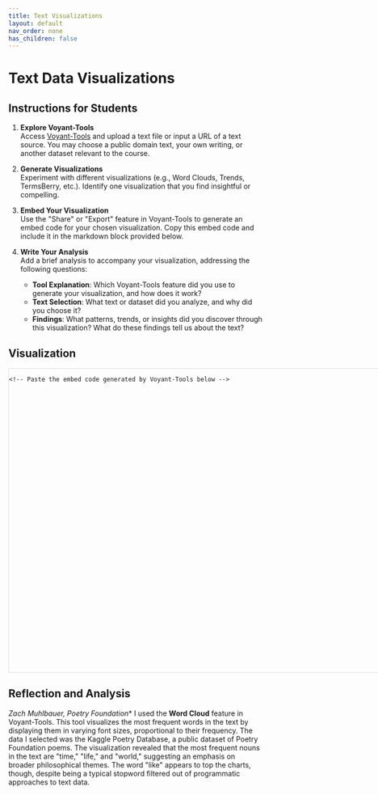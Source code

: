 ```yaml
---
title: Text Visualizations
layout: default
nav_order: none
has_children: false
---
```


# Text Data Visualizations

## Instructions for Students

1. **Explore Voyant-Tools**  
   Access [Voyant-Tools](https://voyant-tools.org/) and upload a text file or input a URL of a text source. You may choose a public domain text, your own writing, or another dataset relevant to the course.

2. **Generate Visualizations**  
   Experiment with different visualizations (e.g., Word Clouds, Trends, TermsBerry, etc.). Identify one visualization that you find insightful or compelling.

3. **Embed Your Visualization**  
   Use the "Share" or "Export" feature in Voyant-Tools to generate an embed code for your chosen visualization. Copy this embed code and include it in the markdown block provided below. 

4. **Write Your Analysis**  
   Add a brief analysis to accompany your visualization, addressing the following questions:
   - **Tool Explanation**: Which Voyant-Tools feature did you use to generate your visualization, and how does it work?
   - **Text Selection**: What text or dataset did you analyze, and why did you choose it?
   - **Findings**: What patterns, trends, or insights did you discover through this visualization? What do these findings tell us about the text?

## Visualization

<div style="width: 800px; height: 600px; border: 1px solid #ddd;">
   
    <!-- Paste the embed code generated by Voyant-Tools below -->
   
</div>

## Reflection and Analysis

*Zach Muhlbauer, Poetry Foundation**
I used the **Word Cloud** feature in Voyant-Tools. This tool visualizes the most frequent words in the text by displaying them in varying font sizes, proportional to their frequency. The data I selected was the Kaggle Poetry Database, a public dataset of Poetry Foundation poems. The visualization revealed that the most frequent nouns in the text are "time," "life," and "world," suggesting an emphasis on broader philosophical themes. The word "like" appears to top the charts, though, despite being a typical stopword filtered out of programmatic approaches to text data.